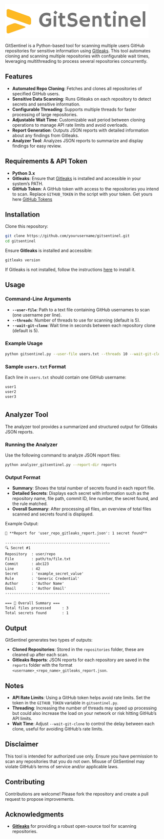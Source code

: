 
![GitSentinel](logo.png)

GitSentinel is a Python-based tool for scanning multiple users GitHub repositories for sensitive information using [Gitleaks](https://github.com/gitleaks/gitleaks). This tool automates cloning and scanning multiple repositories with configurable wait times, leveraging multithreading to process several repositories concurrently.

## Features

- **Automated Repo Cloning**: Fetches and clones all repositories of specified GitHub users.
- **Sensitive Data Scanning**: Runs Gitleaks on each repository to detect secrets and sensitive information.
- **Configurable Threading**: Supports multiple threads for faster processing of large repositories.
- **Adjustable Wait Time**: Customizable wait period between cloning operations to manage API rate limits and avoid overloads.
- **Report Generation**: Outputs JSON reports with detailed information about any findings from Gitleaks.
- **Analyzer Tool**: Analyzes JSON reports to summarize and display findings for easy review.

## Requirements & API Token

- **Python 3.x**
- **Gitleaks**: Ensure that [Gitleaks](https://github.com/gitleaks/gitleaks) is installed and accessible in your system’s PATH.
- **GitHub Token**: A GitHub token with access to the repositories you intend to scan. Replace `GITHUB_TOKEN` in the script with your token. Get yours here [GitHub Tokens](https://github.com/settings/tokens)

## Installation

Clone this repository:

```bash
git clone https://github.com/yourusername/gitsentinel.git
cd gitsentinel
```

Ensure **Gitleaks** is installed and accessible:

```bash
gitleaks version
```

If Gitleaks is not installed, follow the instructions [here](https://github.com/gitleaks/gitleaks?tab=readme-ov-file#installing) to install it.

## Usage

### Command-Line Arguments

- **`--user-file`**: Path to a text file containing GitHub usernames to scan (one username per line).
- **`--threads`**: Number of threads to use for scanning (default is 5).
- **`--wait-git-clone`**: Wait time in seconds between each repository clone (default is 5).

### Example Usage

```bash
python gitsentinel.py --user-file users.txt --threads 10 --wait-git-clone 10
```

### Sample `users.txt` Format

Each line in `users.txt` should contain one GitHub username:

```
user1
user2
user3
```
#

## Analyzer Tool

The analyzer tool provides a summarized and structured output for Gitleaks JSON reports.

### Running the Analyzer

Use the following command to analyze JSON report files:

```bash
python analyzer_gitsentinel.py --report-dir reports
```

### Output Format

- **Summary**: Shows the total number of secrets found in each report file.
- **Detailed Secrets**: Displays each secret with information such as the repository name, file path, commit ID, line number, the secret found, and the rule matched.
- **Overall Summary**: After processing all files, an overview of total files scanned and secrets found is displayed.

Example Output:

```
📄 **Report for 'user_repo_gitleaks_report.json': 1 secret found**

------------------------------------------------
🔍 Secret #1
Repository  : user/repo
File        : path/to/file.txt
Commit      : abc123
Line        : 42
Secret      : 'example_secret_value'
Rule        : 'Generic Credential'
Author      : 'Author Name'
Email       : 'Author Email'
------------------------------------------------

=== 📝 Overall Summary ===
Total files processed     : 3
Total secrets found       : 1
```

## Output

GitSentinel generates two types of outputs:

- **Cloned Repositories**: Stored in the `repositories` folder, these are cleaned up after each scan.
- **Gitleaks Reports**: JSON reports for each repository are saved in the `reports` folder with the format `<username>_<repo_name>_gitleaks_report.json`.

## Notes

- **API Rate Limits**: Using a GitHub token helps avoid rate limits. Set the token in the `GITHUB_TOKEN` variable in `gitsentinel.py`.
- **Threading**: Increasing the number of threads may speed up processing but could also increase the load on your network or risk hitting GitHub’s API limits.
- **Wait Time**: Adjust `--wait-git-clone` to control the delay between each clone, useful for avoiding GitHub’s rate limits.

## Disclaimer

This tool is intended for authorized use only. Ensure you have permission to scan any repositories that you do not own. Misuse of GitSentinel may violate GitHub’s terms of service and/or applicable laws.

## Contributing

Contributions are welcome! Please fork the repository and create a pull request to propose improvements.

## Acknowledgments

- **[Gitleaks](https://github.com/gitleaks/gitleaks)** for providing a robust open-source tool for scanning repositories.

